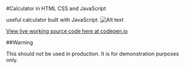 #Calculator in HTML CSS and JavaScript

useful calculator built with JavaScript. 
![Alt text](http://i.imgur.com/A5ftQ8p.png "PREVIEW")



[View live working source code here at codepen.io](http://codepen.io/hunterhawes13/full/rLpzVm/ "Calculator HTML CSS JavaScript PURE")

##Warning

This should not be used in production. It is for demonstration purposes only.
